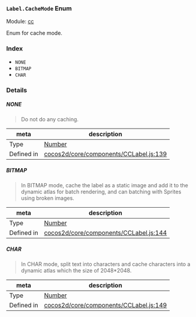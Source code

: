 ### `Label.CacheMode` Enum



Module: [cc](../modules/cc.md)


Enum for cache mode.


### Index
  - `NONE`
  - `BITMAP`
  - `CHAR`

### Details


##### NONE

> Do not do any caching.

| meta | description |
|------|-------------|
| Type | <a href="https://developer.mozilla.org/en/JavaScript/Reference/Global_Objects/Number" class="crosslink external" target="_blank">Number</a> |
| Defined in | [cocos2d/core/components/CCLabel.js:139](https://github.com/cocos-creator/engine/blob/79b9133d6e0e44b4b8f033ba86231ae21522f2dc/cocos2d/core/components/CCLabel.js#L139) |



##### BITMAP

> In BITMAP mode, cache the label as a static image and add it to the dynamic atlas for batch rendering, and can batching with Sprites using broken images.

| meta | description |
|------|-------------|
| Type | <a href="https://developer.mozilla.org/en/JavaScript/Reference/Global_Objects/Number" class="crosslink external" target="_blank">Number</a> |
| Defined in | [cocos2d/core/components/CCLabel.js:144](https://github.com/cocos-creator/engine/blob/79b9133d6e0e44b4b8f033ba86231ae21522f2dc/cocos2d/core/components/CCLabel.js#L144) |



##### CHAR

> In CHAR mode, split text into characters and cache characters into a dynamic atlas which the size of 2048*2048.

| meta | description |
|------|-------------|
| Type | <a href="https://developer.mozilla.org/en/JavaScript/Reference/Global_Objects/Number" class="crosslink external" target="_blank">Number</a> |
| Defined in | [cocos2d/core/components/CCLabel.js:149](https://github.com/cocos-creator/engine/blob/79b9133d6e0e44b4b8f033ba86231ae21522f2dc/cocos2d/core/components/CCLabel.js#L149) |


